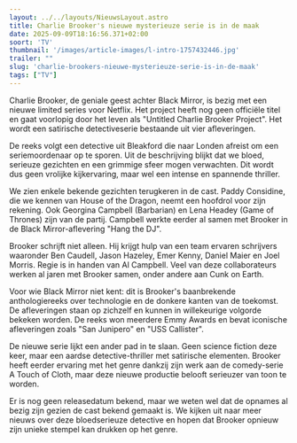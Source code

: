 ```yaml
---
layout: ../../layouts/NieuwsLayout.astro
title: Charlie Brooker's nieuwe mysterieuze serie is in de maak
date: 2025-09-09T18:16:56.371+02:00
soort: 'TV'
thumbnail: '/images/article-images/l-intro-1757432446.jpg'
trailer: ""
slug: 'charlie-brookers-nieuwe-mysterieuze-serie-is-in-de-maak'
tags: ["TV"]
---
```


Charlie Brooker, de geniale geest achter Black Mirror, is bezig met een nieuwe
limited series voor Netflix. Het project heeft nog geen officiële titel en gaat
voorlopig door het leven als "Untitled Charlie Brooker Project". Het wordt een
satirische detectiveserie bestaande uit vier afleveringen.

De reeks volgt een detective uit Bleakford die naar Londen afreist om een
seriemoordenaar op te sporen. Uit de beschrijving blijkt dat we bloed, serieuze
gezichten en een grimmige sfeer mogen verwachten. Dit wordt dus geen vrolijke
kijkervaring, maar wel een intense en spannende thriller.

We zien enkele bekende gezichten terugkeren in de cast. Paddy Considine, die we
kennen van House of the Dragon, neemt een hoofdrol voor zijn rekening. Ook
Georgina Campbell (Barbarian) en Lena Headey (Game of Thrones) zijn van de
partij. Campbell werkte eerder al samen met Brooker in de Black
Mirror-aflevering "Hang the DJ".

Brooker schrijft niet alleen. Hij krijgt hulp van een team ervaren schrijvers
waaronder Ben Caudell, Jason Hazeley, Emer Kenny, Daniel Maier en Joel Morris.
Regie is in handen van Al Campbell. Veel van deze collaborateurs werken al jaren
met Brooker samen, onder andere aan Cunk on Earth.

Voor wie Black Mirror niet kent: dit is Brooker's baanbrekende anthologiereeks
over technologie en de donkere kanten van de toekomst. De afleveringen staan op
zichzelf en kunnen in willekeurige volgorde bekeken worden. De reeks won
meerdere Emmy Awards en bevat iconische afleveringen zoals "San Junipero" en
"USS Callister".

De nieuwe serie lijkt een ander pad in te slaan. Geen science fiction deze keer,
maar een aardse detective-thriller met satirische elementen. Brooker heeft
eerder ervaring met het genre dankzij zijn werk aan de comedy-serie A Touch of
Cloth, maar deze nieuwe productie belooft serieuzer van toon te worden.

Er is nog geen releasedatum bekend, maar we weten wel dat de opnames al bezig
zijn gezien de cast bekend gemaakt is. We kijken uit naar meer nieuws over deze
bloedserieuze detective en hopen dat Brooker opnieuw zijn unieke stempel kan
drukken op het genre.
